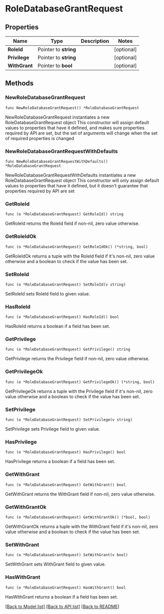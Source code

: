 # RoleDatabaseGrantRequest

## Properties

Name | Type | Description | Notes
------------ | ------------- | ------------- | -------------
**RoleId** | Pointer to **string** |  | [optional] 
**Privilege** | Pointer to **string** |  | [optional] 
**WithGrant** | Pointer to **bool** |  | [optional] 

## Methods

### NewRoleDatabaseGrantRequest

`func NewRoleDatabaseGrantRequest() *RoleDatabaseGrantRequest`

NewRoleDatabaseGrantRequest instantiates a new RoleDatabaseGrantRequest object
This constructor will assign default values to properties that have it defined,
and makes sure properties required by API are set, but the set of arguments
will change when the set of required properties is changed

### NewRoleDatabaseGrantRequestWithDefaults

`func NewRoleDatabaseGrantRequestWithDefaults() *RoleDatabaseGrantRequest`

NewRoleDatabaseGrantRequestWithDefaults instantiates a new RoleDatabaseGrantRequest object
This constructor will only assign default values to properties that have it defined,
but it doesn't guarantee that properties required by API are set

### GetRoleId

`func (o *RoleDatabaseGrantRequest) GetRoleId() string`

GetRoleId returns the RoleId field if non-nil, zero value otherwise.

### GetRoleIdOk

`func (o *RoleDatabaseGrantRequest) GetRoleIdOk() (*string, bool)`

GetRoleIdOk returns a tuple with the RoleId field if it's non-nil, zero value otherwise
and a boolean to check if the value has been set.

### SetRoleId

`func (o *RoleDatabaseGrantRequest) SetRoleId(v string)`

SetRoleId sets RoleId field to given value.

### HasRoleId

`func (o *RoleDatabaseGrantRequest) HasRoleId() bool`

HasRoleId returns a boolean if a field has been set.

### GetPrivilege

`func (o *RoleDatabaseGrantRequest) GetPrivilege() string`

GetPrivilege returns the Privilege field if non-nil, zero value otherwise.

### GetPrivilegeOk

`func (o *RoleDatabaseGrantRequest) GetPrivilegeOk() (*string, bool)`

GetPrivilegeOk returns a tuple with the Privilege field if it's non-nil, zero value otherwise
and a boolean to check if the value has been set.

### SetPrivilege

`func (o *RoleDatabaseGrantRequest) SetPrivilege(v string)`

SetPrivilege sets Privilege field to given value.

### HasPrivilege

`func (o *RoleDatabaseGrantRequest) HasPrivilege() bool`

HasPrivilege returns a boolean if a field has been set.

### GetWithGrant

`func (o *RoleDatabaseGrantRequest) GetWithGrant() bool`

GetWithGrant returns the WithGrant field if non-nil, zero value otherwise.

### GetWithGrantOk

`func (o *RoleDatabaseGrantRequest) GetWithGrantOk() (*bool, bool)`

GetWithGrantOk returns a tuple with the WithGrant field if it's non-nil, zero value otherwise
and a boolean to check if the value has been set.

### SetWithGrant

`func (o *RoleDatabaseGrantRequest) SetWithGrant(v bool)`

SetWithGrant sets WithGrant field to given value.

### HasWithGrant

`func (o *RoleDatabaseGrantRequest) HasWithGrant() bool`

HasWithGrant returns a boolean if a field has been set.


[[Back to Model list]](../README.md#documentation-for-models) [[Back to API list]](../README.md#documentation-for-api-endpoints) [[Back to README]](../README.md)


